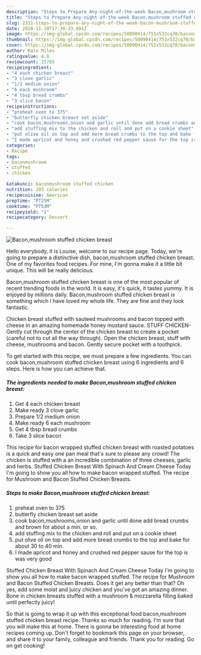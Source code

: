 ```yaml
---
description: "Steps to Prepare Any-night-of-the-week Bacon,mushroom stuffed chicken breast"
title: "Steps to Prepare Any-night-of-the-week Bacon,mushroom stuffed chicken breast"
slug: 2311-steps-to-prepare-any-night-of-the-week-bacon-mushroom-stuffed-chicken-breast
date: 2020-11-10T17:39:33.691Z
image: https://img-global.cpcdn.com/recipes/50090414/751x532cq70/baconmushroom-stuffed-chicken-breast-recipe-main-photo.jpg
thumbnail: https://img-global.cpcdn.com/recipes/50090414/751x532cq70/baconmushroom-stuffed-chicken-breast-recipe-main-photo.jpg
cover: https://img-global.cpcdn.com/recipes/50090414/751x532cq70/baconmushroom-stuffed-chicken-breast-recipe-main-photo.jpg
author: Kate Miles
ratingvalue: 4.8
reviewcount: 15785
recipeingredient:
- "4 each chicken breast"
- "3 clove garlic"
- "1/2 medium onion"
- "6 each mushroom"
- "4 tbsp bread crumbs"
- "3 slice bacon"
recipeinstructions:
- "preheat oven to 375"
- "butterfly chicken breast set aside"
- "cook bacon,mushrooms,onion and garlic until done add bread crumbs and brown for about a min. or so."
- "add stuffing mix to the chicken and roll and put on a cookie sheet"
- "put olive oil on top and add more bread crumbs to the top and bake for about 30 to 40 min."
- "I made apricot and honey and crushed red pepper sause for the top is was very good"
categories:
- Recipe
tags:
- baconmushroom
- stuffed
- chicken

katakunci: baconmushroom stuffed chicken 
nutrition: 203 calories
recipecuisine: American
preptime: "PT25M"
cooktime: "PT53M"
recipeyield: "1"
recipecategory: Dessert

---
```



![Bacon,mushroom stuffed chicken breast](https://img-global.cpcdn.com/recipes/50090414/751x532cq70/baconmushroom-stuffed-chicken-breast-recipe-main-photo.jpg)

Hello everybody, it is Louise, welcome to our recipe page. Today, we're going to prepare a distinctive dish, bacon,mushroom stuffed chicken breast. One of my favorites food recipes. For mine, I'm gonna make it a little bit unique. This will be really delicious.

Bacon,mushroom stuffed chicken breast is one of the most popular of recent trending foods in the world. It is easy, it's quick, it tastes yummy. It is enjoyed by millions daily. Bacon,mushroom stuffed chicken breast is something which I have loved my whole life. They are fine and they look fantastic.

Chicken breast stuffed with sauteed mushrooms and bacon topped with cheese in an amazing homemade honey mustard sauce. STUFF CHICKEN- Gently cut through the center of the chicken breast to create a pocket (careful not to cut all the way through). Open the chicken breast, stuff with cheese, mushrooms and bacon. Gently secure pocket with a toothpick.


To get started with this recipe, we must prepare a few ingredients. You can cook bacon,mushroom stuffed chicken breast using 6 ingredients and 6 steps. Here is how you can achieve that.

<!--inarticleads1-->

##### The ingredients needed to make Bacon,mushroom stuffed chicken breast:

1. Get 4 each chicken breast
1. Make ready 3 clove garlic
1. Prepare 1/2 medium onion
1. Make ready 6 each mushroom
1. Get 4 tbsp bread crumbs
1. Take 3 slice bacon


This recipe for bacon wrapped stuffed chicken breast with roasted potatoes is a quick and easy one pan meal that&#39;s sure to please any crowd! The chicken is stuffed with a an incredible combination of three cheeses, garlic and herbs. Stuffed Chicken Breast With Spinach And Cream Cheese Today I&#39;m going to show you all how to make bacon wrapped stuffed. The recipe for Mushroom and Bacon Stuffed Chicken Breasts. 

<!--inarticleads2-->

##### Steps to make Bacon,mushroom stuffed chicken breast:

1. preheat oven to 375
1. butterfly chicken breast set aside
1. cook bacon,mushrooms,onion and garlic until done add bread crumbs and brown for about a min. or so.
1. add stuffing mix to the chicken and roll and put on a cookie sheet
1. put olive oil on top and add more bread crumbs to the top and bake for about 30 to 40 min.
1. I made apricot and honey and crushed red pepper sause for the top is was very good


Stuffed Chicken Breast With Spinach And Cream Cheese Today I&#39;m going to show you all how to make bacon wrapped stuffed. The recipe for Mushroom and Bacon Stuffed Chicken Breasts. Does it get any better than that? Oh yes, add some moist and juicy chicken and you&#39;ve got an amazing dinner. Bone in chicken breasts stuffed with a mushroom &amp; mozzarella filling baked until perfectly juicy! 

So that is going to wrap it up with this exceptional food bacon,mushroom stuffed chicken breast recipe. Thanks so much for reading. I'm sure that you will make this at home. There is gonna be interesting food at home recipes coming up. Don't forget to bookmark this page on your browser, and share it to your family, colleague and friends. Thank you for reading. Go on get cooking!
